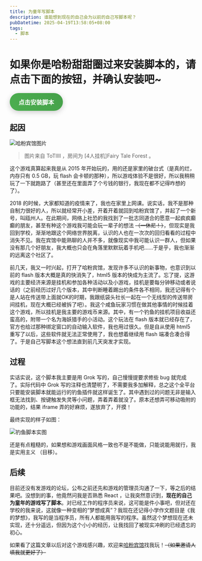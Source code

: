 ```yaml
---
title: 为童年写脚本
description: 谁能想到现在的自己会为以前的自己写脚本呢？
pubDatetime: 2025-04-19T13:58:05+08:00
tags:
  - 脚本
---
```


# 如果你是哈粉甜甜圈过来安装脚本的，请点击下面的按钮，并确认安装吧~

<a href="/src/assets/哈粉自动钓鱼-1.3.user.js" style="display: inline-block; padding: 12px 24px; background: linear-gradient(45deg, #4CAF50, #45a049); color: white; text-decoration: none; border-radius: 25px; font-size: 16px; font-weight: bold; cursor: pointer; transition: transform 0.2s, box-shadow 0.2s; box-shadow: 0 4px 15px rgba(0,0,0,0.2);" onmouseover="this.style.transform='scale(1.05)'; this.style.boxShadow='0 6px 20px rgba(0,0,0,0.3)';" onmouseout="this.style.transform='scale(1)'; this.style.boxShadow='0 4px 15px rgba(0,0,0,0.2)';">点击安装脚本</a>



## 起因

![哈粉宾馆图片](@/assets/images/hotelPic.png)

> 图片来自 ToTIIll ，房间为 [4人挂机]Fairy Tale Forest 。

这个游戏真算起来我是从 2015 年开始玩的，用的还是家里的破台式（是真的烂，内存只有 0.5 GB，玩 flash 会卡顿的那种），所以游戏体验不是很好，所以我稍稍玩了一下就跑路了（甚至还在里面弄了个亏钱的银行，我现在都不记得咋想的了）。

2018 的时候，大家都知道的疫情来了，我也在家里上网课。说实话，我不是那种自制力很好的人，所以就经常开小差，开着开着就回到哈粉宾馆了，并起了一个新号，叫瓯州人。在此期间，网络上社恐的我找到了一批志同道合的愿意一起疯疯癫癫的朋友，甚至有种这个游戏我可能会玩一辈子的想法 ~~（一休尼！）~~，但现实是我回到学校，渐渐地跟这个网络世界脱离，认识的人也在一次次的回归看看的过程中消失不见。我在宾馆中能熟聊的人并不多，就像现实中我可能认识一群人，但如果没有那几个好朋友，我大概也只会在角落里默默玩着手机吧……于是乎，我也渐渐的远离这个社区了。

前几天，我又一时兴起，打开了哈粉宾馆，发现许多不认识的新事物，也意识到以前的 flash 版本大概是真的快消失了，html5 版本的快成为主流了。忘了提，这游戏的主要经济来源是挂机和参加各种活动以及小游戏，挂机是要每分钟移动或者说话的（之前经历过好几个版本，其中判断睡着踢出的条件各不相同，我还记得有个是人站在传送带上面就OK的时期，我跟纸袋头社长一起在一个无线型的传送带房间挂机，现在大概已经被拆了吧）。我这个咸鱼玩家习惯在做其他事情的时候挂着这个游戏，所以挂机是我主要的游戏币来源。其中，有一个钓鱼的挂机项目收益还蛮高的，附带一个名为海妖猎手的小活动。这个玩法在 flash 版本就已经存在了，官方也给过那种绑定窗口的自动输入软件，我也用过很久。但是自从使用 html5 重写了以后，这些软件就无法正常使用了，我也想着继续用 flash 端凑合凑合得了。于是自己写脚本这个想法直到前几天突发才实现。

## 过程

实话实说，这个脚本我主要是用 Grok 写的，自己慢慢提要求修些 bug 就完成了。实际代码中 Grok 写的注释也清楚明了，不需要我多加解释，总之这个全平台只要能安装脚本就能运行的钓鱼插件就这样诞生了。其中遇到过的问题无非是输入框无法找到、按键触发失灵等小问题，弄着弄着就没了。原本还想弄可移动吸附的功能的，结果 iframe 弄的好麻烦，遂放弃了，开摸！

最终实现的样子如图：

![钓鱼脚本实图](@/assets/images/fishingJS.png)

还是有点粗糙的，如果想和游戏画面风格一致也不是不能做，只能说能用就行，我是实用主义 （目移）。

## 后续
目前还没有发游戏的论坛，公布之前还先和游戏的管理员沟通了一下，等之后的结果吧。没想到的事，他竟然问我是否熟悉 React ，让我突然意识到，**现在的自己为童年的游戏写了脚本**。对已经工作的程序员来说，这可能是件小事吧，但对还在学校的我来说，这就像一种变相的“梦想成真”？我现在还记得小学作文题目是《我的梦想》，我写的是当程序员，所有人都能用我写的程序。虽然这个梦想现在还未实现，还十分遥远，但因为这个小小的经历，让我找回了被现实冲刷的已经遗忘的初心。

如果看了这篇文章以后对这个游戏感兴趣，欢迎来[哈粉宾馆](https://hf.bobba.cn/)找我玩！~~（如果邀请人填我就更好了）~~